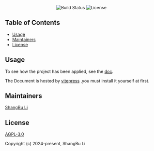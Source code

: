 <div style="text-align: center;">
    <img src="https://github.com/lishangbu/avalon/actions/workflows/maven/badge.svg" alt="Build Status"/>
    <img src="https://img.shields.io/github/license/lishangbu/avalon" alt="License"/>
</div>

## Table of Contents

- [Usage](#usage)
- [Maintainers](#maintainers)
- [License](#license)

## Usage

To see how the project has been applied, see the [doc](https://lishangbu.github.io/avalon-doc).

The Document is hosted by [vitepress](https://vitepress.dev) ,you must install it yourself at first.

## Maintainers

[ShangBu Li](https://github.com/lishangbu)

## License

[AGPL-3.0](https://opensource.org/license/agpl-v3)

Copyright (c) 2024-present, ShangBu Li
